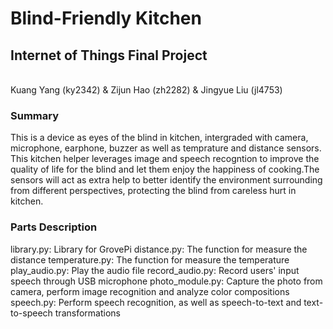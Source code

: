 # Blind-Friendly Kitchen

## Internet of Things Final Project

<br>Kuang Yang (ky2342) & Zijun Hao (zh2282) & Jingyue Liu (jl4753)<br>

### Summary
This is a device as eyes of the blind in kitchen, intergraded with camera, microphone, earphone, buzzer as well as temprature and distance sensors. This kitchen helper leverages image and speech recogntion to improve the quality of life for the blind and let them enjoy the happiness of cooking.The sensors will act as extra help to better identify the environment surrounding from different perspectives, protecting the blind from careless hurt in kitchen.

### Parts Description
library.py: Library for GrovePi
distance.py: The function for measure the distance
temperature.py: The function for measure the temperature
play_audio.py: Play the audio file
record_audio.py: Record users' input speech through USB microphone
photo_module.py: Capture the photo from camera, perform image recognition and analyze color compositions
speech.py: Perform speech recognition, as well as speech-to-text and text-to-speech transformations



